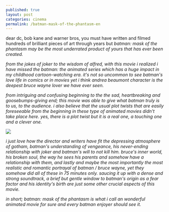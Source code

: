 ```yaml
---
published: true
layout: post
categories: cinema
permalink: /batman-mask-of-the-phantasm-en
---
```

dear dc, bob kane and warner bros, you must have written and filmed hundreds of brilliant pieces of art through years but <i>batman: mask of the phantasm<i> may be the most underrated product of yours that has ever been created.

from the jokes of joker to the wisdom of alfred, with this movie i realized i have missed the <i>batman: the animated series<i> which has a huge impact in my childhood cartoon-watching era. it's not so uncommon to see batman's love life in comics or in movies yet i think andrea beaumont character is the deepest bruce wayne lover we have ever seen. 

from intriguing and confusing beginning to the the sad, heartbreaking and goosebumps-giving end; this movie was able to give what batman truly is to us, to the audience. i also believe that the usual plot twists that are easily foreseeable from the beginning in these type of animated movies didn't take place here. yes, there is a plot twist but it is a real one, a touching one and a clever one.

![]({{site.baseurl}}/images/batman.jpg)
  
i just love how the director and writers have fit the depressing atmosphere of gotham, batman's understanding of vengeance, his never-ending relationship with joker and batman's will to not kill him. bruce's inner world, his broken soul, the way he sees his parents and somehow have a relationship with them, and lastly and maybe the most importantly the most realistic and romantic portrayal of batman / bruce wayne, yet they somehow did all of these in 75 minutes only. saucing it up with a dense and strong soundtrack, a brief but gentle window to batman's origin as a fear factor and his identity's birth are just some other crucial aspects of this movie. 

in short; <i>batman: mask of the phantasm<i> is what i call an wonderful animated movie for sure and every batman enjoyer should see it.